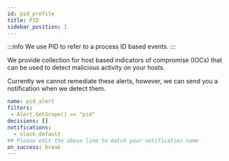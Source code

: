 ```yaml
---
id: pid_profile
title: PID
sidebar_position: 1
---
```


:::info
We use PID to refer to a process ID based events.
:::

We provide collection for host based indicators of compromise (IOCs) that can be used to detect malicious activity on your hosts.

Currently we cannot remediate these alerts, however, we can send you a notification when we detect them.

```yaml
name: pid_alert
filters:
 - Alert.GetScope() == "pid"
decisions: []
notifications:
  - slack_default
## Please edit the above line to match your notification name
on_success: break
---
```